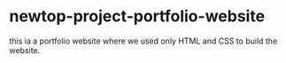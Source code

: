 # newtop-project-portfolio-website
this ia a portfolio website where we used only HTML and CSS  to build the website.
